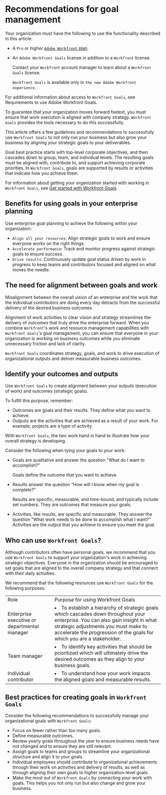 

# Recommendations for goal management

Your organization must have the following to use the functionality described in this article:

* A `Pro` or higher [ `Adobe Workfront` plan](https://www.workfront.com/plans). 
* An `Adobe Workfront Goals` license in addition to a `Workfront` license.

  Contact your `Workfront` account manager to learn about a `Workfront Goals` license.

  `Workfront Goals` is available only in `the new Adobe Workfront experience`.

For additional information about access to `Workfront Goals`, see Requirements to use Adobe Workfront Goals.

To guarantee that your organization moves forward fastest, you must ensure that work execution is aligned with company strategy. `Workfront Goals` provides the tools necessary to do this successfully.

This article offers a few guidelines and recommendations to successfully use `Workfront Goals` to not only run your business but also grow your business by aligning your strategic goals to your deliverables.

Goal best practice starts with top-level corporate objectives, and then cascades down to group, team, and individual levels. The resulting goals must be aligned with, contribute to, and support achieving corporate priorities. In  `Workfront Goals`, goals are supported by results or activities that indicate how you achieve them.

For information about getting your organization started with working in `Workfront Goals`, see [Get started with Workfront Goals](get-started-with-wf-align.md).

## Benefits for using goals in your enterprise planning

Use enterprise goal planning to achieve the following within your organization:

* `Align all your resources`: Align strategic goals to work and ensure everyone works on the right things.
* `Accelerate performance`: Track and monitor progress against strategic goals to ensure success.
* `Drive results`: Continuously update goal status driven by work in progress to keep teams and contributors focused and aligned on what moves the needle.

## The need for alignment between goals and work

Misalignment between the overall vision of an enterprise and the work that the individual contributors are doing every day detracts from the successful delivery of the desired business outcomes.

Alignment of work activities to clear vision and strategy streamlines the delivery of outcomes that truly drive the enterprise forward. When you combine `Workfront`'s work and resource management capabilities with `Workfront Goals`'s goal management, you can ensure that everyone in your organization is working on business outcomes while you eliminate unnecessary friction and lack of clarity.

`Workfront Goals` coordinates strategy, goals, and work to drive execution of organizational outputs and deliver measurable business outcomes.

## Identify your outcomes and outputs

Use `Workfront Goals` to create alignment between your outputs (execution of work) and outcomes (strategic goals).

To fulfill this purpose, remember:

* Outcomes are goals and their results. They define what you want to achieve. 
* Outputs are the activities that are achieved as a result of your work. For example, projects are a type of activity.

With `Workfront Goals`, the two work hand in hand to illustrate how your overall strategy is developing.

Consider the following when tying your goals to your work:

* Goals are qualitative and answer the question "What do I want to accomplish?"

  Goals define the outcome that you want to achieve. 

* Results answer the question “How will I know when my goal is complete?”

  Results are specific, measurable, and time-bound, and typically include set numbers. They are outcomes that measure your goals. 

* Activities, like results, are specific and measurable. They answer the question "What work needs to be done to accomplish what&nbsp;I want?" Activities are the output that you achieve to ensure you meet the goal.

## Who can use `Workfront Goals`?

Although contributors often have personal goals, we recommend that you use `Workfront Goals` to support your organization's work in achieving strategic objectives. Everyone in the organization should be encouraged to set goals that are aligned to the overall company strategy and that connect with their daily activities.

We recommend that the following resources use `Workfront Goals` for the following purposes: 

<table cellspacing="3"> 
 <col> 
 <col> 
 <tbody> 
  <tr> 
   <td>Role</td> 
   <td>Purpose for using <span>Workfront Goals</span></td> 
  </tr> 
  <tr> 
   <td>Enterprise executive or departmental manager</td> 
   <td> <li>To establish a hierarchy of strategic goals which cascades down throughout your enterprise. You can also gain insight in what strategic adjustments you must make to accelerate the progression of the goals for which you are a stakeholder. </li> </td> 
  </tr> 
  <tr> 
   <td>Team manager</td> 
   <td> <li>To identify key activities that should be prioritized which will ultimately drive the desired outcomes as they align to your business goals.</li> </td> 
  </tr> 
  <tr> 
   <td>Individual contributor</td> 
   <td> <li>To understand how your work impacts the aligned goals and measurable results.</li> </td> 
  </tr> 
 </tbody> 
</table>

## Best practices for creating goals in `Workfront Goals`

Consider the following recommendations to successfully manage your organizational goals with `Workfront Goals`:

* Focus on fewer rather than too many goals. 
* Define measurable outcomes.
* Review yearly goals throughout the year to ensure business needs have not changed and to ensure they are still relevant. 
* Assign goals to teams and groups to streamline your organizational structure and align it to your goals. 
* Individual employees should contribute to organizational achievements through their work on activities and delivery of results, as well as through aligning their own goals to higher organization-level goals. 
* Make the most out of `Workfront Goals` by connecting your work with goals. This helps you not only run but also change and grow your business.

